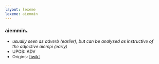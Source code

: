 ```yaml
---
layout: lexeme
lexeme: aiemmin
---
```


###  aiemmin₁

* _usually seen as adverb (earlier), but can be analysed as instructive of the adjective *aiempi* (early)_
* UPOS:  ADV
* Origins: [fiwikt](https://fi.wiktionary.org/wiki/aiemmin) 

